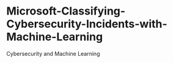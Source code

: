 # Microsoft-Classifying-Cybersecurity-Incidents-with-Machine-Learning
Cybersecurity and Machine Learning
